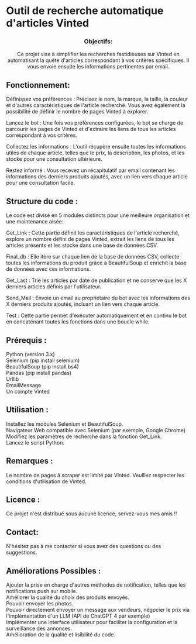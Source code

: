 # Outil de recherche automatique d'articles Vinted
<div align="center">
  
### Objectifs:
Ce projet vise à simplifier les recherches fastidieuses sur Vinted en automatisant la quête d'articles correspondant à vos critères spécifiques. Il vous envoie ensuite les informations pertinentes par email.

</div>

## Fonctionnement:
Définissez vos préférences : Précisez le nom, la marque, la taille, la couleur et d'autres caractéristiques de l'article recherché. Vous avez également la possibilité de définir le nombre de pages Vinted à explorer.

Lancez le bot : Une fois vos préférences configurées, le bot se charge de parcourir les pages de Vinted et d'extraire les liens de tous les articles correspondant à vos critères.

Collectez les informations : L'outil récupère ensuite toutes les informations utiles de chaque article, telles que le prix, la description, les photos, et les stocke pour une consultation ultérieure.

Restez informé : Vous recevez un récapitulatif par email contenant les informations des derniers produits ajoutés, avec un lien vers chaque article pour une consultation facile.

## Structure du code :
Le code est divisé en 5 modules distincts pour une meilleure organisation et une maintenance aisée:

Get_Link : Cette partie définit les caractéristiques de l'article recherché, explore un nombre défini de pages Vinted, extrait les liens de tous les articles présents et les stocke dans une base de données CSV.

Final_db : Elle itère sur chaque lien de la base de données CSV, collecte toutes les informations du produit grâce à BeautifulSoup et enrichit la base de données avec ces informations.

Get_Last : Trie les articles par date de publication et ne conserve que les X derniers articles définis par l'utilisateur.

Send_Mail : Envoie un email au propriétaire du bot avec les informations des X derniers produits ajoutés, incluant un lien vers chaque article.

Test : Cette partie permet d'exécuter automatiquement et en continu le bot en concaténant toutes les fonctions dans une boucle while.

## Prérequis : 
Python (version 3.x)  
Selenium (pip install selenium)  
BeautifulSoup (pip install bs4)  
Pandas (pip install pandas)  
Urllib  
EmailMessage  
Un compte Vinted  

## Utilisation :
Installez les modules Selenium et BeautifulSoup.  
Navigateur Web compatible avec Selenium (par exemple, Google Chrome)  
Modifiez les paramètres de recherche dans la fonction Get_Link.  
Lancez le script Python.  

## Remarques :
Le nombre de pages à scraper est limité par Vinted.
Veuillez respecter les conditions d'utilisation de Vinted.

## Licence :
Ce projet n'est distribué sous aucune licence, servez-vous mes amis !!

## Contact:
N'hésitez pas à me contacter si vous avez des questions ou des suggestions.

## Améliorations Possibles :
Ajouter la prise en charge d'autres méthodes de notification, telles que les notifications push sur mobile.  
Améliorer la qualité du choix des produits envoyés.  
Pouvoir envoyer les photos.  
Pouvoir directement envoyer un message aux vendeurs, négocier le prix via l'implémentation d'un LLM (API de ChatGPT 4 par exemple)  
Implémenter une interface utilisateur pour faciliter la configuration et la surveillance des annonces.  
Amélioration de la qualité et lisibilité du code.





